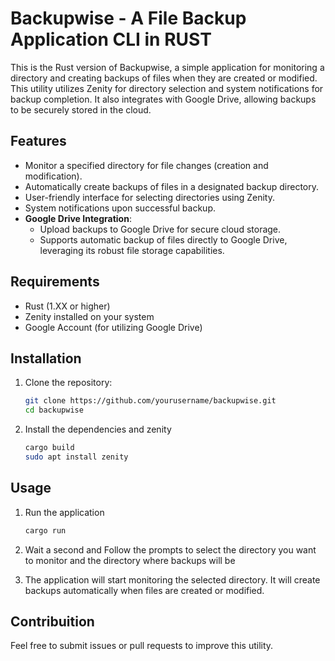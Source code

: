 # Backupwise - A File Backup Application CLI in RUST

This is the Rust version of Backupwise, a simple application for monitoring a directory and creating backups of files when they are created or modified. This utility utilizes Zenity for directory selection and system notifications for backup completion. It also integrates with Google Drive, allowing backups to be securely stored in the cloud.

## Features

- Monitor a specified directory for file changes (creation and modification).
- Automatically create backups of files in a designated backup directory.
- User-friendly interface for selecting directories using Zenity.
- System notifications upon successful backup.
- **Google Drive Integration**: 
  - Upload backups to Google Drive for secure cloud storage.
  - Supports automatic backup of files directly to Google Drive, leveraging its robust file storage capabilities.


## Requirements

- Rust (1.XX or higher)
- Zenity installed on your system
- Google Account (for utilizing Google Drive)


## Installation

1. Clone the repository:

   ```bash
   git clone https://github.com/yourusername/backupwise.git
   cd backupwise
   ```

2. Install the dependencies and zenity
    ```bash
    cargo build
    sudo apt install zenity 
    ```

## Usage

1. Run the application
   ```bash
   cargo run
   ```

2. Wait a second and Follow the prompts to select the directory you want to monitor and the directory where backups will be 

3. The application will start monitoring the selected directory. It will create backups automatically when files are created or modified.

## Contribuition

Feel free to submit issues or pull requests to improve this utility.
